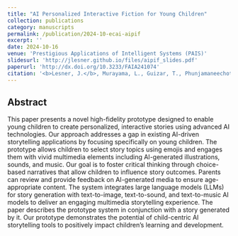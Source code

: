 ```yaml
---
title: "AI Personalized Interactive Fiction for Young Children"
collection: publications
category: manuscripts
permalink: /publication/2024-10-ecai-aipif
excerpt: ''
date: 2024-10-16
venue: 'Prestigious Applications of Intelligent Systems (PAIS)'
slidesurl: 'http://jlesner.github.io/files/aipif_slides.pdf'
paperurl: 'http://dx.doi.org/10.3233/FAIA241074'
citation: '<b>Lesner, J.</b>, Murayama, L., Guizar, T., Phunjamaneechot, P., & Shapiro, D. (2024). AI Personalized Interactive Fiction for Young Children. In ECAI 2024 (pp. 4756-4763). IOS Press.'
---
```


Abstract
---
This paper presents a novel high-fidelity prototype designed to enable young children to create personalized, interactive stories using advanced AI technologies. Our approach addresses a gap in existing AI-driven storytelling applications by focusing specifically on young children. The prototype allows children to select story topics using emojis and engages them with vivid multimedia elements including AI-generated illustrations, sounds, and music. Our goal is to foster critical thinking through choice-based narratives that allow children to influence story outcomes. Parents can review and provide feedback on AI-generated media to ensure age-appropriate content. The system integrates large language models (LLMs) for story generation with text-to-image, text-to-sound, and text-to-music AI models to deliver an engaging multimedia storytelling experience. The paper describes the prototype system in conjunction with a story generated by it. Our prototype demonstrates the potential of child-centric AI storytelling tools to positively impact children’s learning and development.